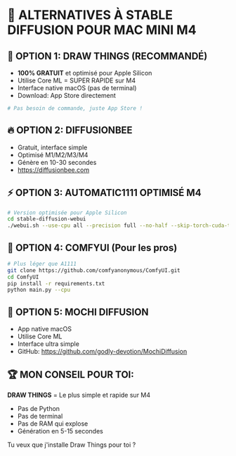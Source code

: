 # 🎨 ALTERNATIVES À STABLE DIFFUSION POUR MAC MINI M4

## 🚀 OPTION 1: DRAW THINGS (RECOMMANDÉ)
- **100% GRATUIT** et optimisé pour Apple Silicon
- Utilise Core ML = SUPER RAPIDE sur M4
- Interface native macOS (pas de terminal)
- Download: App Store directement

```bash
# Pas besoin de commande, juste App Store !
```

## 🔥 OPTION 2: DIFFUSIONBEE 
- Gratuit, interface simple
- Optimisé M1/M2/M3/M4
- Génère en 10-30 secondes
- https://diffusionbee.com

## ⚡ OPTION 3: AUTOMATIC1111 OPTIMISÉ M4
```bash
# Version optimisée pour Apple Silicon
cd stable-diffusion-webui
./webui.sh --use-cpu all --precision full --no-half --skip-torch-cuda-test
```

## 🎯 OPTION 4: COMFYUI (Pour les pros)
```bash
# Plus léger que A1111
git clone https://github.com/comfyanonymous/ComfyUI.git
cd ComfyUI
pip install -r requirements.txt
python main.py --cpu
```

## 📱 OPTION 5: MOCHI DIFFUSION
- App native macOS 
- Utilise Core ML
- Interface ultra simple
- GitHub: https://github.com/godly-devotion/MochiDiffusion

## 🏆 MON CONSEIL POUR TOI:
**DRAW THINGS** = Le plus simple et rapide sur M4
- Pas de Python
- Pas de terminal  
- Pas de RAM qui explose
- Génération en 5-15 secondes

Tu veux que j'installe Draw Things pour toi ?